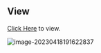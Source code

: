 ## View
[Click Here](http://cybercolyce.cn/Noise-demo) to view.

![image-20230418191622837](https://s2.loli.net/2023/04/18/SF8Vbh6ln2THRWj.png)

